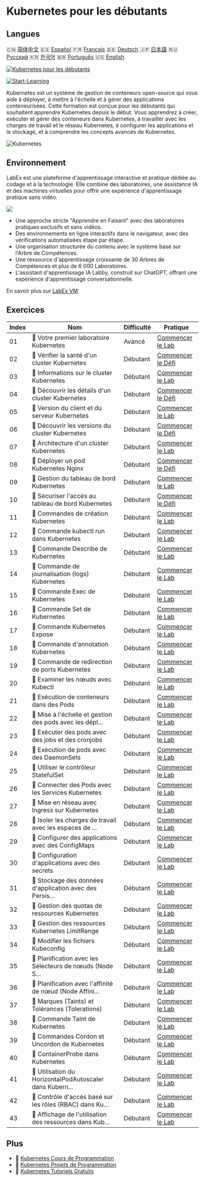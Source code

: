 # Kubernetes pour les débutants

## Langues

🇨🇳 [简体中文](README_zh.md) 🇪🇸 [Español](README_es.md) 🇫🇷 [Français](README_fr.md) 🇩🇪 [Deutsch](README_de.md) 🇯🇵 [日本語](README_ja.md) 🇷🇺 [Русский](README_ru.md) 🇰🇷 [한국어](README_ko.md) 🇧🇷 [Português](README_pt.md) 🇺🇸 [English](README.md) 

[![Kubernetes pour les débutants](https://cover-creator.labex.io/kubernetes-for-noobs.png?lang=fr)](https://labex.io/fr/courses/kubernetes-for-noobs)

[![Start-Learning](https://img.shields.io/badge/Start-Learning-whitesmoke?style=for-the-badge)](https://labex.io/fr/courses/kubernetes-for-noobs)

Kubernetes est un système de gestion de conteneurs open-source qui vous aide à déployer, à mettre à l'échelle et à gérer des applications conteneurisées. Cette formation est conçue pour les débutants qui souhaitent apprendre Kubernetes depuis le début. Vous apprendrez à créer, exécuter et gérer des conteneurs dans Kubernetes, à travailler avec les charges de travail et le réseau Kubernetes, à configurer les applications et le stockage, et à comprendre les concepts avancés de Kubernetes.

![Kubernetes](https://img.shields.io/badge/Kubernetes-whitesmoke?style=for-the-badge&logo=kubernetes)


## Environnement

LabEx est une plateforme d'apprentissage interactive et pratique dédiée au codage et à la technologie. Elle combine des laboratoires, une assistance IA et des machines virtuelles pour offrir une expérience d'apprentissage pratique sans vidéo.

![](https://tutorial-screenshot.getvm.io/images/vm-1725247253.png)

- Une approche stricte "Apprendre en Faisant" avec des laboratoires pratiques exclusifs et sans vidéos.
- Des environnements en ligne interactifs dans le navigateur, avec des vérifications automatisées étape par étape.
- Une organisation structurée du contenu avec le système basé sur l'Arbre de Compétences.
- Une ressource d'apprentissage croissante de 30 Arbres de Compétences et plus de 6 000 Laboratoires.
- L'assistant d'apprentissage IA Labby, construit sur ChatGPT, offrant une expérience d'apprentissage conversationnelle.

En savoir plus sur [LabEx VM](https://support.labex.io/using-labex/virtual-machine).

## Exercices

|   Index | Nom                                                      | Difficulté   | Pratique                                                                                                                                     |
|---------|----------------------------------------------------------|--------------|----------------------------------------------------------------------------------------------------------------------------------------------|
|      01 | 📖 Votre premier laboratoire Kubernetes                  | Avancé       | <a target='_blank' href='https://labex.io/fr/tutorials/kubernetes-your-first-kubernetes-lab-391133'>Commencer le Lab</a>                     |
|      02 | 🎯 Vérifier la santé d'un cluster Kubernetes             | Débutant     | <a target='_blank' href='https://labex.io/fr/tutorials/kubernetes-verify-kubernetes-cluster-health-433779'>Commencer le Défi</a>             |
|      03 | 📖 Informations sur le cluster Kubernetes                | Débutant     | <a target='_blank' href='https://labex.io/fr/tutorials/kubernetes-kubernetes-cluster-information-8426'>Commencer le Lab</a>                  |
|      04 | 🎯 Découvrir les détails d'un cluster Kubernetes         | Débutant     | <a target='_blank' href='https://labex.io/fr/tutorials/kubernetes-discover-kubernetes-cluster-details-433893'>Commencer le Défi</a>          |
|      05 | 📖 Version du client et du serveur Kubernetes            | Débutant     | <a target='_blank' href='https://labex.io/fr/tutorials/kubernetes-kubernetes-client-and-server-version-9197'>Commencer le Lab</a>            |
|      06 | 🎯 Découvrir les versions du cluster Kubernetes          | Débutant     | <a target='_blank' href='https://labex.io/fr/tutorials/kubernetes-discover-kubernetes-cluster-versions-434105'>Commencer le Défi</a>         |
|      07 | 📖 Architecture d'un cluster Kubernetes                  | Débutant     | <a target='_blank' href='https://labex.io/fr/tutorials/kubernetes-kubernetes-cluster-architecture-8450'>Commencer le Lab</a>                 |
|      08 | 🎯 Déployer un pod Kubernetes Nginx                      | Débutant     | <a target='_blank' href='https://labex.io/fr/tutorials/kubernetes-deploy-a-kubernetes-nginx-pod-433745'>Commencer le Défi</a>                |
|      09 | 📖 Gestion du tableau de bord Kubernetes                 | Débutant     | <a target='_blank' href='https://labex.io/fr/tutorials/kubernetes-kubernetes-dashboard-management-15042'>Commencer le Lab</a>                |
|      10 | 🎯 Sécuriser l'accès au tableau de bord Kubernetes       | Débutant     | <a target='_blank' href='https://labex.io/fr/tutorials/kubernetes-secure-kubernetes-dashboard-access-434106'>Commencer le Défi</a>           |
|      11 | 📖 Commandes de création Kubernetes                      | Débutant     | <a target='_blank' href='https://labex.io/fr/tutorials/kubernetes-kubernetes-create-command-8506'>Commencer le Lab</a>                       |
|      12 | 📖 Commande kubectl run dans Kubernetes                  | Débutant     | <a target='_blank' href='https://labex.io/fr/tutorials/kubernetes-kubernetes-run-command-8456'>Commencer le Lab</a>                          |
|      13 | 📖 Commande Describe de Kubernetes                       | Débutant     | <a target='_blank' href='https://labex.io/fr/tutorials/kubernetes-kubernetes-describe-command-8101'>Commencer le Lab</a>                     |
|      14 | 📖 Commande de journalisation (logs) Kubernetes          | Débutant     | <a target='_blank' href='https://labex.io/fr/tutorials/kubernetes-kubernetes-logs-command-8099'>Commencer le Lab</a>                         |
|      15 | 📖 Commande Exec de Kubernetes                           | Débutant     | <a target='_blank' href='https://labex.io/fr/tutorials/kubernetes-kubernetes-exec-command-8502'>Commencer le Lab</a>                         |
|      16 | 📖 Commande Set de Kubernetes                            | Débutant     | <a target='_blank' href='https://labex.io/fr/tutorials/kubernetes-kubernetes-set-command-8424'>Commencer le Lab</a>                          |
|      17 | 📖 Commande Kubernetes Expose                            | Débutant     | <a target='_blank' href='https://labex.io/fr/tutorials/kubernetes-kubernetes-expose-command-8452'>Commencer le Lab</a>                       |
|      18 | 📖 Commande d'annotation Kubernetes                      | Débutant     | <a target='_blank' href='https://labex.io/fr/tutorials/kubernetes-kubernetes-annotate-command-9679'>Commencer le Lab</a>                     |
|      19 | 📖 Commande de redirection de ports Kubernetes           | Débutant     | <a target='_blank' href='https://labex.io/fr/tutorials/kubernetes-kubernetes-port-forward-command-18494'>Commencer le Lab</a>                |
|      20 | 📖 Examiner les nœuds avec Kubectl                       | Débutant     | <a target='_blank' href='https://labex.io/fr/tutorials/kubernetes-examine-nodes-with-kubectl-9790'>Commencer le Lab</a>                      |
|      21 | 📖 Exécution de conteneurs dans des Pods                 | Débutant     | <a target='_blank' href='https://labex.io/fr/tutorials/kubernetes-running-containers-in-pods-14998'>Commencer le Lab</a>                     |
|      22 | 📖 Mise à l'échelle et gestion des pods avec les dépl... | Débutant     | <a target='_blank' href='https://labex.io/fr/tutorials/kubernetes-scaling-and-managing-pods-with-deployments-9675'>Commencer le Lab</a>      |
|      23 | 📖 Exécuter des pods avec des jobs et des cronjobs       | Débutant     | <a target='_blank' href='https://labex.io/fr/tutorials/kubernetes-run-pods-with-jobs-and-cronjobs-11300'>Commencer le Lab</a>                |
|      24 | 📖 Exécution de pods avec des DaemonSets                 | Débutant     | <a target='_blank' href='https://labex.io/fr/tutorials/kubernetes-running-pod-with-daemonsets-8454'>Commencer le Lab</a>                     |
|      25 | 📖 Utiliser le contrôleur StatefulSet                    | Débutant     | <a target='_blank' href='https://labex.io/fr/tutorials/kubernetes-use-statefulsets-controller-9205'>Commencer le Lab</a>                     |
|      26 | 📖 Connecter des Pods avec les Services Kubernetes       | Débutant     | <a target='_blank' href='https://labex.io/fr/tutorials/kubernetes-connecting-pods-with-kubernetes-services-15815'>Commencer le Lab</a>       |
|      27 | 📖 Mise en réseau avec Ingress sur Kubernetes            | Débutant     | <a target='_blank' href='https://labex.io/fr/tutorials/kubernetes-networking-with-ingress-on-kubernetes-9681'>Commencer le Lab</a>           |
|      28 | 📖 Isoler les charges de travail avec les espaces de ... | Débutant     | <a target='_blank' href='https://labex.io/fr/tutorials/kubernetes-isolating-workloads-with-namespaces-9199'>Commencer le Lab</a>             |
|      29 | 📖 Configurer des applications avec des ConfigMaps       | Débutant     | <a target='_blank' href='https://labex.io/fr/tutorials/kubernetes-configuring-apps-with-configmaps-9689'>Commencer le Lab</a>                |
|      30 | 📖 Configuration d'applications avec des secrets         | Débutant     | <a target='_blank' href='https://labex.io/fr/tutorials/kubernetes-configuring-apps-with-secrets-8448'>Commencer le Lab</a>                   |
|      31 | 📖 Stockage des données d'application avec des Persis... | Débutant     | <a target='_blank' href='https://labex.io/fr/tutorials/kubernetes-storing-application-data-with-persistentvolumes-9685'>Commencer le Lab</a> |
|      32 | 📖 Gestion des quotas de ressources Kubernetes           | Débutant     | <a target='_blank' href='https://labex.io/fr/tutorials/kubernetes-kubernetes-resource-quota-management-15823'>Commencer le Lab</a>           |
|      33 | 📖 Gestion des ressources Kubernetes LimitRange          | Débutant     | <a target='_blank' href='https://labex.io/fr/tutorials/kubernetes-kubernetes-limitrange-resource-management-15819'>Commencer le Lab</a>      |
|      34 | 📖 Modifier les fichiers Kubeconfig                      | Débutant     | <a target='_blank' href='https://labex.io/fr/tutorials/kubernetes-modify-kubeconfig-files-11297'>Commencer le Lab</a>                        |
|      35 | 📖 Planification avec les Sélecteurs de nœuds (Node S... | Débutant     | <a target='_blank' href='https://labex.io/fr/tutorials/kubernetes-scheduing-with-node-selectors-15001'>Commencer le Lab</a>                  |
|      36 | 📖 Planification avec l'affinité de nœud (Node Affini... | Débutant     | <a target='_blank' href='https://labex.io/fr/tutorials/kubernetes-scheduing-with-node-affinity-18468'>Commencer le Lab</a>                   |
|      37 | 📖 Marques (Taints) et Tolérances (Tolerations)          | Débutant     | <a target='_blank' href='https://labex.io/fr/tutorials/kubernetes-taints-and-tolerations-34029'>Commencer le Lab</a>                         |
|      38 | 📖 Commande Taint de Kubernetes                          | Débutant     | <a target='_blank' href='https://labex.io/fr/tutorials/kubernetes-kubernetes-taint-command-9195'>Commencer le Lab</a>                        |
|      39 | 📖 Commandes Cordon et Uncordon de Kubernetes            | Débutant     | <a target='_blank' href='https://labex.io/fr/tutorials/kubernetes-kubernetes-cordon-and-uncordon-command-9664'>Commencer le Lab</a>          |
|      40 | 📖 ContainerProbe dans Kubernetes                        | Débutant     | <a target='_blank' href='https://labex.io/fr/tutorials/kubernetes-containerprobe-in-kubernetes-12263'>Commencer le Lab</a>                   |
|      41 | 📖 Utilisation du HorizontalPodAutoscaler dans Kubern... | Débutant     | <a target='_blank' href='https://labex.io/fr/tutorials/kubernetes-using-horizontalpodautoscaler-in-kubernetes-34031'>Commencer le Lab</a>    |
|      42 | 📖 Contrôle d'accès basé sur les rôles (RBAC) dans Ku... | Débutant     | <a target='_blank' href='https://labex.io/fr/tutorials/kubernetes-role-based-access-control-on-kubernetes-9203'>Commencer le Lab</a>         |
|      43 | 📖 Affichage de l'utilisation des ressources dans Kub... | Débutant     | <a target='_blank' href='https://labex.io/fr/tutorials/kubernetes-kubernetes-display-resource-usage-11358'>Commencer le Lab</a>              |

## Plus

- 🔗 [Kubernetes Cours de Programmation](https://github.com/labex-labs/awesome-programming-courses)
- 🔗 [Kubernetes Projets de Programmation](https://github.com/labex-labs/awesome-programming-projects)
- 🔗 [Kubernetes Tutoriels Gratuits](https://github.com/labex-labs/kubernetes-free-tutorials)

